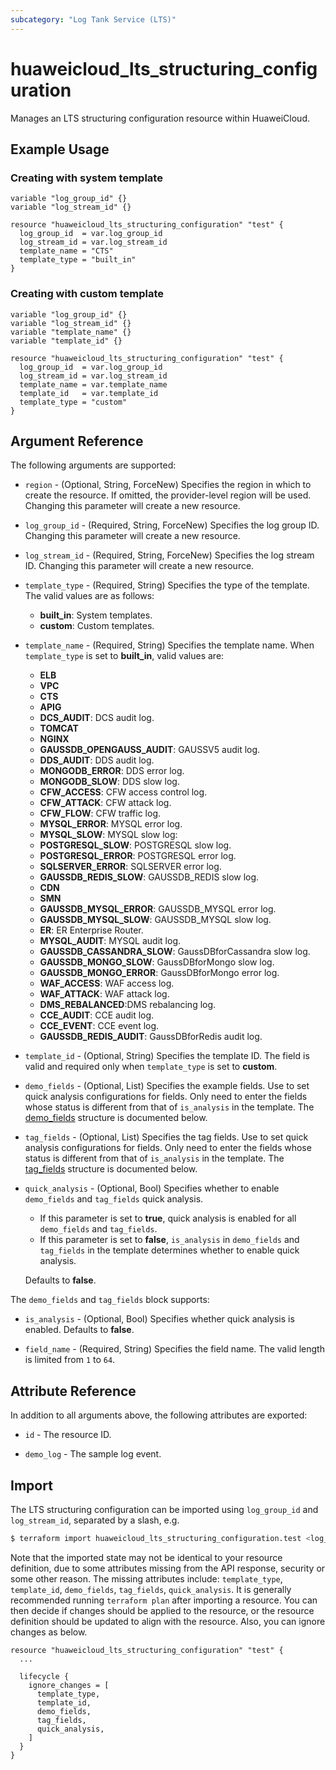 ```yaml
---
subcategory: "Log Tank Service (LTS)"
---
```


# huaweicloud_lts_structuring_configuration

Manages an LTS structuring configuration resource within HuaweiCloud.

## Example Usage

### Creating with system template

```hcl
variable "log_group_id" {}
variable "log_stream_id" {}

resource "huaweicloud_lts_structuring_configuration" "test" {
  log_group_id  = var.log_group_id
  log_stream_id = var.log_stream_id
  template_name = "CTS"
  template_type = "built_in"
}
```

### Creating with custom template

```hcl
variable "log_group_id" {}
variable "log_stream_id" {}
variable "template_name" {}
variable "template_id" {}

resource "huaweicloud_lts_structuring_configuration" "test" {
  log_group_id  = var.log_group_id
  log_stream_id = var.log_stream_id
  template_name = var.template_name
  template_id   = var.template_id
  template_type = "custom"
}
```

## Argument Reference

The following arguments are supported:

* `region` - (Optional, String, ForceNew) Specifies the region in which to create the resource.
  If omitted, the provider-level region will be used. Changing this parameter will create a new resource.

* `log_group_id` - (Required, String, ForceNew) Specifies the log group ID.
  Changing this parameter will create a new resource.

* `log_stream_id` - (Required, String, ForceNew) Specifies the log stream ID.
  Changing this parameter will create a new resource.

* `template_type` - (Required, String) Specifies the type of the template. The valid values are as follows:
  + **built_in**: System templates.
  + **custom**:   Custom templates.

* `template_name` - (Required, String) Specifies the template name. When `template_type` is set to **built_in**,
  valid values are:
  + **ELB**
  + **VPC**
  + **CTS**
  + **APIG**
  + **DCS_AUDIT**: DCS audit log.
  + **TOMCAT**
  + **NGINX**
  + **GAUSSDB_OPENGAUSS_AUDIT**: GAUSSV5 audit log.
  + **DDS_AUDIT**: DDS audit log.
  + **MONGODB_ERROR**: DDS error log.
  + **MONGODB_SLOW**: DDS slow log.
  + **CFW_ACCESS**: CFW access control log.
  + **CFW_ATTACK**: CFW attack log.
  + **CFW_FLOW**: CFW traffic log.
  + **MYSQL_ERROR**: MYSQL error log.
  + **MYSQL_SLOW**: MYSQL slow log:
  + **POSTGRESQL_SLOW**: POSTGRESQL slow log.
  + **POSTGRESQL_ERROR**: POSTGRESQL error log.
  + **SQLSERVER_ERROR**: SQLSERVER error log.
  + **GAUSSDB_REDIS_SLOW**: GAUSSDB_REDIS slow log.
  + **CDN**
  + **SMN**
  + **GAUSSDB_MYSQL_ERROR**: GAUSSDB_MYSQL error log.
  + **GAUSSDB_MYSQL_SLOW**: GAUSSDB_MYSQL slow log.
  + **ER**: ER Enterprise Router.
  + **MYSQL_AUDIT**: MYSQL audit log.
  + **GAUSSDB_CASSANDRA_SLOW**: GaussDBforCassandra slow log.
  + **GAUSSDB_MONGO_SLOW**: GaussDBforMongo slow log.
  + **GAUSSDB_MONGO_ERROR**: GaussDBforMongo error log.
  + **WAF_ACCESS**: WAF access log.
  + **WAF_ATTACK**: WAF attack log.
  + **DMS_REBALANCED**:DMS rebalancing log.
  + **CCE_AUDIT**: CCE audit log.
  + **CCE_EVENT**: CCE event log.
  + **GAUSSDB_REDIS_AUDIT**: GaussDBforRedis audit log.

* `template_id` - (Optional, String) Specifies the template ID. The field is valid and required only when
  `template_type` is set to **custom**.

* `demo_fields` - (Optional, List) Specifies the example fields. Use to set quick analysis configurations for fields.
  Only need to enter the fields whose status is different from that of `is_analysis` in the template.
The [demo_fields](#StructConfig_fields) structure is documented below.

* `tag_fields` - (Optional, List) Specifies the tag fields. Use to set quick analysis configurations for fields.
  Only need to enter the fields whose status is different from that of `is_analysis` in the template.
The [tag_fields](#StructConfig_fields) structure is documented below.

* `quick_analysis` - (Optional, Bool) Specifies whether to enable `demo_fields` and `tag_fields` quick analysis.
  + If this parameter is set to **true**, quick analysis is enabled for all `demo_fields` and `tag_fields`.
  + If this parameter is set to **false**, `is_analysis` in `demo_fields` and `tag_fields` in the template determines
    whether to enable quick analysis.

  Defaults to **false**.

<a name="StructConfig_fields"></a>
The `demo_fields` and `tag_fields` block supports:

* `is_analysis` - (Optional, Bool) Specifies whether quick analysis is enabled. Defaults to **false**.

* `field_name` - (Required, String) Specifies the field name. The valid length is limited from `1` to `64`.

## Attribute Reference

In addition to all arguments above, the following attributes are exported:

* `id` - The resource ID.

* `demo_log` - The sample log event.

## Import

The LTS structuring configuration can be imported using `log_group_id` and `log_stream_id`, separated by a slash, e.g.

```bash
$ terraform import huaweicloud_lts_structuring_configuration.test <log_group_id>/<log_stream_id>
```

Note that the imported state may not be identical to your resource definition, due to some attributes missing from the
API response, security or some other reason. The missing attributes include: `template_type`, `template_id`,
`demo_fields`, `tag_fields`, `quick_analysis`.
It is generally recommended running `terraform plan` after importing a resource.
You can then decide if changes should be applied to the resource, or the resource definition should be updated to align
with the resource. Also, you can ignore changes as below.

```hcl
resource "huaweicloud_lts_structuring_configuration" "test" {
  ...
  
  lifecycle {
    ignore_changes = [
      template_type,
      template_id,
      demo_fields,
      tag_fields,
      quick_analysis,
    ]
  }
}
```
